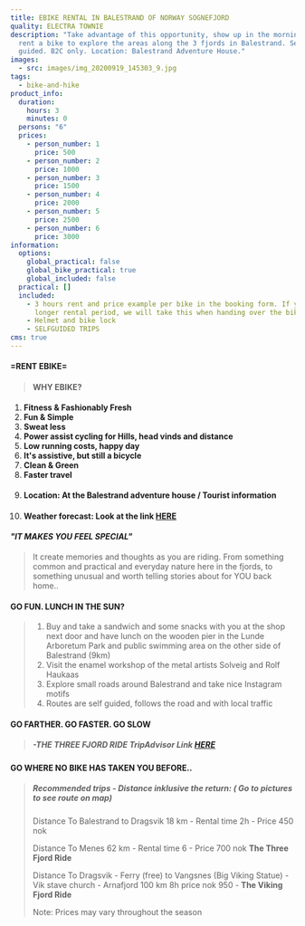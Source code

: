 ```yaml
---
title: EBIKE RENTAL IN BALESTRAND OF NORWAY SOGNEFJORD
quality: ELECTRA TOWNIE
description: "Take advantage of this opportunity, show up in the morning and
  rent a bike to explore the areas along the 3 fjords in Balestrand. Self
  guided. B2C only. Location: Balestrand Adventure House."
images:
  - src: images/img_20200919_145303_9.jpg
tags:
  - bike-and-hike
product_info:
  duration:
    hours: 3
    minutes: 0
  persons: "6"
  prices:
    - person_number: 1
      price: 500
    - person_number: 2
      price: 1000
    - person_number: 3
      price: 1500
    - person_number: 4
      price: 2000
    - person_number: 5
      price: 2500
    - person_number: 6
      price: 3000
information:
  options:
    global_practical: false
    global_bike_practical: true
    global_included: false
  practical: []
  included:
    - 3 hours rent and price example per bike in the booking form. If you want a
      longer rental period, we will take this when handing over the bikes
    - Helmet and bike lock
    - SELFGUIDED TRIPS
cms: true
---
```

#### **\=RENT EBIKE=**

> #### **W﻿HY EBIKE?**

1. **Fitness & Fashionably Fresh**
2. **Fun & Simple** 
3. **Sweat less**
4. **Power assist cycling for Hills, head vinds and distance**
5. **Low running costs, happy day**
6. **It's assistive, but still a bicycle**
7. **Clean & Green**
8. **Faster travel**
9. #### **Location: At the Balestrand adventure house / Tourist information**
10. #### Weather forecast: Look at the link [HERE](https://www.yr.no/nb/v%C3%A6rvarsel/daglig-tabell/1-137262/Norge/Vestland/Sogndal/Balestrand)

#### ***"I﻿T MAKES YOU FEEL SPECIAL"***

> It create memories and thoughts as you are riding. From something common and practical and everyday nature here in the fjords, to something unusual and worth telling stories about for YOU back home.. 

#### **G﻿O FUN. LUNCH IN THE SUN?**

> 1. Buy and take a sandwich and some snacks with you at the shop next door and have lunch on the wooden pier in the Lunde Arboretum Park and public swimming area on the other side of Balestrand (9km) 
> 2. Visit the enamel workshop of the metal artists Solveig and Rolf Haukaas
> 3. Explore small roads around Balestrand and take nice Instagram motifs
> 4. Routes are self guided, follows the road and with local traffic

#### **GO FARTHER. GO FASTER. GO SLOW**

> ##### \-T﻿HE THREE FJORD RIDE TripAdvisor L﻿ink [HERE](https://no.tripadvisor.com/Attraction_Review-g616211-d4419273-Reviews-The_Three_Fjord_Ride-Balestrand_Sogn_og_Fjordane_Western_Norway.html)

#### ﻿**GO WHERE NO BIKE HAS TAKEN YOU BEFORE..**

> ##### Recommended trips - Distance inklusive the return: ( Go to pictures to see route on map)
>
> Distance To Balestrand to Dragsvik  18 km -  Rental time 2h - Price 450 nok 
>
> Distance To Menes 62 km -   Rental time 6 - Price 700 nok  **The Three Fjord Ride**
>
> Distance To  Dragsvik - Ferry (free) to Vangsnes (Big Viking Statue) - Vik stave church - Arnafjord 100 km  8h price nok 950 - **The Viking Fjord Ride**
>
> Note: Prices may vary throughout the season
